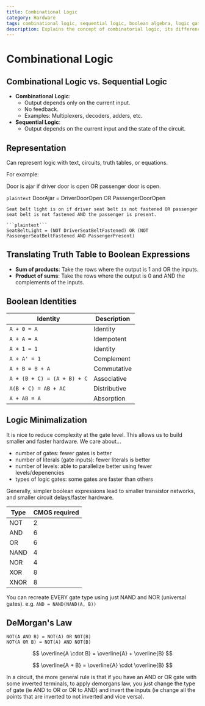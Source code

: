 ```yaml
---
title: Combinational Logic
category: Hardware
tags: combinational logic, sequential logic, boolean algebra, logic gates, minimization
description: Explains the concept of combinatorial logic, its differences with sequential logic, and various techniques for minimizing boolean expressions.
---
```


# Combinational Logic

## Combinational Logic vs. Sequential Logic

- **Combinational Logic**:
  - Output depends only on the current input.
  - No feedback.
  - Examples: Multiplexers, decoders, adders, etc.
- **Sequential Logic**:
    - Output depends on the current input and the state of the circuit.


## Representation

Can represent logic with text, circuits, truth tables, or equations.

For example:

Door is ajar if driver door is open OR passenger door is open.

```plaintext```
DoorAjar = DriverDoorOpen OR PassengerDoorOpen
```
Seat belt light is on if driver seat belt is not fastened OR passenger seat belt is not fastened AND the passenger is present.

```plaintext```
SeatBeltLight = (NOT DriverSeatBeltFastened) OR (NOT PassengerSeatBeltFastened AND PassengerPresent)
```

## Translating Truth Table to Boolean Expressions

- **Sum of products**: Take the rows where the output is 1 and OR the inputs.
- **Product of sums**: Take the rows where the output is 0 and AND the complements of the inputs.




## Boolean Identities

| Identity | Description |
|----------|-------------|
| `A + 0 = A` | Identity |
| `A + A = A` | Idempotent |
| `A + 1 = 1` | Identity |
| `A + A' = 1` | Complement |
| `A + B = B + A` | Commutative |
| `A + (B + C) = (A + B) + C` | Associative |
| `A(B + C) = AB + AC` | Distributive |
| `A + AB = A` | Absorption |

## Logic Minimalization

It is nice to reduce complexity at the gate level. This allows us to build smaller and faster hardware. We care about...

- number of gates: fewer gates is better
- number of literals (gate inputs): fewer literals is better
- number of levels: able to parallelize better using fewer levels/depenencies
- types of logic gates: some gates are faster than others

Generally, simpler boolean expressions lead to smaller transistor networks, and smaller circuit delays/faster hardware.

| Type | CMOS required |
|------|----------------|
| NOT | 2 |
| AND | 6 |
| OR | 6 |
| NAND | 4 |
| NOR | 4 |
| XOR | 8 |
| XNOR | 8 |

You can recreate EVERY gate type using just NAND and NOR (universal gates). e.g. `AND = NAND(NAND(A, B))`


## DeMorgan's Law

```plaintext
NOT(A AND B) = NOT(A) OR NOT(B)
NOT(A OR B) = NOT(A) AND NOT(B)
```

$$
\overline{A \cdot B} = \overline{A} + \overline{B}
$$

$$
\overline{A + B} = \overline{A} \cdot \overline{B}
$$

In a circuit, the more general rule is that if you have an AND or OR gate with some inverted terminals, to apply demorgans law, you just change the type of gate (ie AND to OR or OR to AND) and invert the inputs (ie change all the points that are inverted to not inverted and vice versa).
